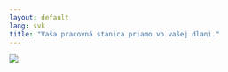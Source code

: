 ```yaml
---
layout: default
lang: svk
title: "Vaša pracovná stanica priamo vo vašej dlani."
---
```


<img src="Images/earth.png" />





